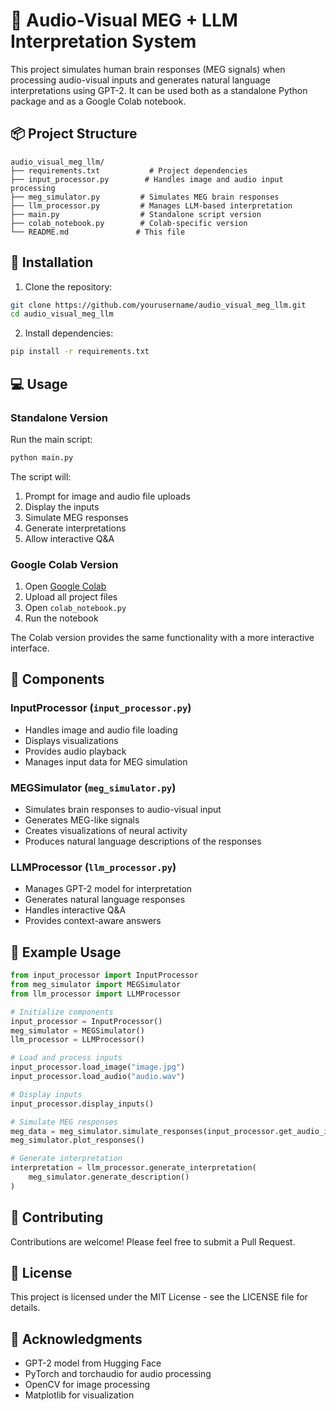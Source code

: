 # 🧠 Audio-Visual MEG + LLM Interpretation System

This project simulates human brain responses (MEG signals) when processing audio-visual inputs and generates natural language interpretations using GPT-2. It can be used both as a standalone Python package and as a Google Colab notebook.

## 📦 Project Structure

```
audio_visual_meg_llm/
├── requirements.txt           # Project dependencies
├── input_processor.py        # Handles image and audio input processing
├── meg_simulator.py         # Simulates MEG brain responses
├── llm_processor.py         # Manages LLM-based interpretation
├── main.py                  # Standalone script version
├── colab_notebook.py        # Colab-specific version
└── README.md               # This file
```

## 🚀 Installation

1. Clone the repository:
```bash
git clone https://github.com/yourusername/audio_visual_meg_llm.git
cd audio_visual_meg_llm
```

2. Install dependencies:
```bash
pip install -r requirements.txt
```

## 💻 Usage

### Standalone Version

Run the main script:
```bash
python main.py
```

The script will:
1. Prompt for image and audio file uploads
2. Display the inputs
3. Simulate MEG responses
4. Generate interpretations
5. Allow interactive Q&A

### Google Colab Version

1. Open [Google Colab](https://colab.research.google.com)
2. Upload all project files
3. Open `colab_notebook.py`
4. Run the notebook

The Colab version provides the same functionality with a more interactive interface.

## 🔧 Components

### InputProcessor (`input_processor.py`)
- Handles image and audio file loading
- Displays visualizations
- Provides audio playback
- Manages input data for MEG simulation

### MEGSimulator (`meg_simulator.py`)
- Simulates brain responses to audio-visual input
- Generates MEG-like signals
- Creates visualizations of neural activity
- Produces natural language descriptions of the responses

### LLMProcessor (`llm_processor.py`)
- Manages GPT-2 model for interpretation
- Generates natural language responses
- Handles interactive Q&A
- Provides context-aware answers

## 📝 Example Usage

```python
from input_processor import InputProcessor
from meg_simulator import MEGSimulator
from llm_processor import LLMProcessor

# Initialize components
input_processor = InputProcessor()
meg_simulator = MEGSimulator()
llm_processor = LLMProcessor()

# Load and process inputs
input_processor.load_image("image.jpg")
input_processor.load_audio("audio.wav")

# Display inputs
input_processor.display_inputs()

# Simulate MEG responses
meg_data = meg_simulator.simulate_responses(input_processor.get_audio_info())
meg_simulator.plot_responses()

# Generate interpretation
interpretation = llm_processor.generate_interpretation(
    meg_simulator.generate_description()
)
```

## 🤝 Contributing

Contributions are welcome! Please feel free to submit a Pull Request.

## 📄 License

This project is licensed under the MIT License - see the LICENSE file for details.

## 🙏 Acknowledgments

- GPT-2 model from Hugging Face
- PyTorch and torchaudio for audio processing
- OpenCV for image processing
- Matplotlib for visualization

